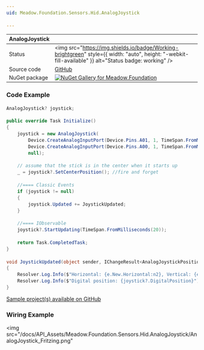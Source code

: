 ```yaml
---
uid: Meadow.Foundation.Sensors.Hid.AnalogJoystick

---
```


| AnalogJoystick | |
|--------|--------|
| Status | <img src="https://img.shields.io/badge/Working-brightgreen" style={{ width: "auto", height: "-webkit-fill-available" }} alt="Status badge: working" /> |
| Source code | [GitHub](https://github.com/WildernessLabs/Meadow.Foundation/tree/main/Source/Meadow.Foundation.Core/Sensors/Hid) |
| NuGet package | <a href="https://www.nuget.org/packages/Meadow.Foundation/" target="_blank"><img src="https://img.shields.io/nuget/v/Meadow.Foundation.svg?label=Meadow.Foundation" alt="NuGet Gallery for Meadow.Foundation" /></a> |

### Code Example

```csharp
AnalogJoystick? joystick;

public override Task Initialize()
{
    joystick = new AnalogJoystick(
        Device.CreateAnalogInputPort(Device.Pins.A01, 1, TimeSpan.FromMilliseconds(10), new Voltage(3.3)),
        Device.CreateAnalogInputPort(Device.Pins.A00, 1, TimeSpan.FromMilliseconds(10), new Voltage(3.3)),
        null);

    // assume that the stick is in the center when it starts up
    _ = joystick?.SetCenterPosition(); //fire and forget

    //==== Classic Events
    if (joystick != null)
    {
        joystick.Updated += JoystickUpdated;
    }

    //==== IObservable
    joystick?.StartUpdating(TimeSpan.FromMilliseconds(20));

    return Task.CompletedTask;
}

void JoystickUpdated(object sender, IChangeResult<AnalogJoystickPosition> e)
{
    Resolver.Log.Info($"Horizontal: {e.New.Horizontal:n2}, Vertical: {e.New.Vertical:n2}");
    Resolver.Log.Info($"Digital position: {joystick?.DigitalPosition}");
}

```

[Sample project(s) available on GitHub](https://github.com/WildernessLabs/Meadow.Foundation/tree/main/Source/Meadow.Foundation.Core.Samples/Sensors.HID.AnalogJoystick_Sample)

### Wiring Example

<img src="/docs/API_Assets/Meadow.Foundation.Sensors.Hid.AnalogJoystick/AnalogJoystick_Fritzing.png" 
